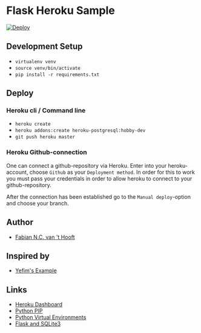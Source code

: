 Flask Heroku Sample
====================

[![Deploy](https://www.herokucdn.com/deploy/button.svg)](https://heroku.com/deploy)

## Development Setup

* `virtualenv venv`
* `source venv/bin/activate`
* `pip install -r requirements.txt`

## Deploy
### Heroku cli / Command line
* `heroku create`
* `heroku addons:create heroku-postgresql:hobby-dev`
* `git push heroku master`


### Heroku Github-connection
One can connect a github-repository via Heroku.
Enter into your heroku-account, choose `Github` as your `Deployment method`. In order for this to work you must pass your credentials in order to allow heroku to connect to your github-repository.

After the connection has been established go to the
`Manual deploy`-option and choose your branch.


## Author
 * [Fabian N.C. van 't Hooft](https://twitter.com/FabianHooft)


## Inspired by
 * [Yefim's Example](https://github.com/yefim/flask-heroku-sample)


## Links
 * [Heroku Dashboard](https://dashboard.heroku.com)
 * [Python PIP](http://docs.python-guide.org/en/latest/starting/install/linux)
 * [Python Virtual Environments](http://docs.python-guide.org/en/latest/dev/virtualenvs)
 * [Flask and SQLite3](http://flask.pocoo.org/docs/0.11/patterns/sqlite3)
